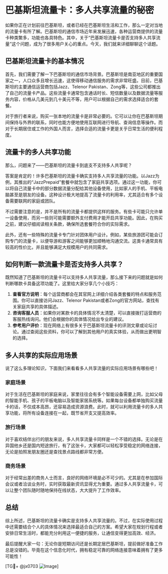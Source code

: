 # 巴基斯坦流量卡：多人共享流量的秘密

如果你正在计划前往巴基斯坦，或者已经在巴基斯坦生活和工作，那么一定对当地的流量卡有所了解。巴基斯坦的通信市场近年来发展迅速，各种运营商提供的流量卡种类繁多，功能也各具特色。其中，关于“巴基斯坦流量卡是否支持多人共享流量”这个问题，成为了很多用户关心的重点。今天，我们就来详细聊聊这个话题。

## 巴基斯坦流量卡的基本情况

首先，我们需要了解一下巴基斯坦的通信市场背景。巴基斯坦是南亚地区的重要国家之一，人口众多且增长迅速，这使得移动通信服务的需求非常旺盛。目前，巴基斯坦的主要通信运营商包括Jazz、Telenor Pakistan、Zong等，这些公司都推出了自己的流量卡产品。这些流量卡通常包含通话时长、短信数量以及数据流量等服务内容，价格从几美元到几十美元不等，用户可以根据自己的需求选择适合的套餐。

对于旅行者来说，购买一张本地的流量卡是非常必要的。它可以让你在巴基斯坦期间保持与外界的联系，同时也能方便地使用互联网进行导航、查询信息等操作。而对于长期居住或工作的外国人而言，选择合适的流量卡更是关乎日常生活的便利程度。

## 流量卡的多人共享功能

那么，问题来了——巴基斯坦的流量卡到底支不支持多人共享呢？

答案是肯定的！许多巴基斯坦的流量卡确实支持多人共享流量的功能。以Jazz为例，其推出的“JazzPrepaid”套餐中就包含了家庭共享选项。通过这一功能，你可以将自己流量卡中的部分数据流量分配给其他设备使用，比如家人的手机、平板电脑甚至是朋友的设备。这种设计极大地提高了流量卡的利用率，尤其适合有多个设备需要联网的家庭或团队。

不过需要注意的是，并不是所有的流量卡都提供这样的服务。有些卡可能只允许单一设备使用，而另一些则可能需要额外支付费用才能开启共享功能。因此，在购买之前，建议仔细阅读相关条款，确保所选套餐符合你的实际需求。

此外，还有一些特殊的流量卡专门针对团体用户设计。例如，某些旅游团可能会订购专门的流量卡，以便导游和游客之间能够更加顺畅地沟通交流。这类卡通常具有较高的性价比，并且能够满足大规模用户的共同需求。

## 如何判断一款流量卡是否支持多人共享？

既然知道了巴基斯坦的流量卡可以支持多人共享流量，那么接下来的问题就是如何判断哪款卡具备这项功能了。这里给大家分享几个小技巧：

1. **查看官方说明**：每个运营商都会在其官网上详细介绍各类套餐的特点和服务范围。你可以直接访问Jazz、Telenor Pakistan或者Zong的官方网站，查找有关家庭共享的具体描述。
2. **咨询客服人员**：如果你对某款卡的具体情况不太清楚，可以直接拨打运营商的客服热线询问。他们会根据你的具体情况给出专业的建议。
3. **参考用户评价**：现在网络上有很多关于巴基斯坦流量卡的评测文章或论坛讨论。通过查阅这些资料，你可以了解到其他用户的真实体验，从而做出更明智的选择。

## 多人共享的实际应用场景

说了这么多理论知识，下面我们来看看多人共享流量的实际应用场景有哪些吧！

### 家庭场景
对于生活在巴基斯坦的家庭来说，家里往往会有多个智能设备需要上网，比如父母的智能手机、孩子的平板电脑以及智能家居系统等。如果每台设备都单独购买流量卡的话，不仅成本高昂，还容易造成资源浪费。此时，就可以利用流量卡的多人共享功能，将所有设备连接在一起，既节省开支又提高效率。

### 旅行场景
对于喜欢结伴出行的朋友来说，多人共享流量卡同样是一个不错的选择。无论是在异国他乡还是国内短途旅行，有了这张卡，大家都可以轻松享受稳定的网络连接，无论是拍照发朋友圈还是查找景点路线都非常方便。

### 商务场景
对于经常出差的商务人士而言，良好的网络环境是必不可少的。尤其是在参加国际会议或者洽谈业务时，实时获取最新资讯显得尤为重要。通过多人共享流量卡，可以让整个团队随时随地保持在线状态，大大提升了工作效率。

## 总结

综上所述，巴基斯坦的流量卡确实是支持多人共享流量的。不过，在实际使用过程中还需要结合个人的具体情况来选择最适合自己的方案。希望大家在规划行程或者安排日常生活时，都能充分利用这一便捷的服务，让通信变得更加高效、经济。

最后提醒大家一句：无论你是短期访问还是长期定居巴基斯坦，提前做好准备工作总是没错的。毕竟在这个信息化时代，拥有稳定可靠的网络连接意味着拥有了更多可能性！

[TG💪+ @jx0703 ![Image](https://github.com/user-attachments/assets/dbca1d08-cadb-493c-b0ec-ad6f7a83f270)]